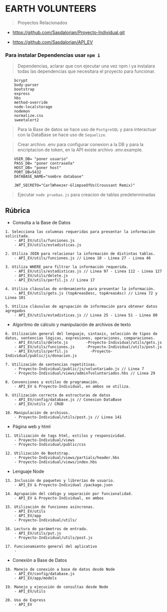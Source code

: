 # EARTH VOLUNTEERS

> Proyectos Relacionados

* https://github.com/Sasdalorian/Proyecto-Individual.git

* https://github.com/Sasdalorian/API_EV

### Para instalar Dependencias usar ```npm i```

> Dependencias, aclarar que con ejecutar una vez npm i ya instalara todas las dependencias que necesitara el proyecto para funcionar.

``` 
    bcrypt
    body-parser
    bootstrap
    express
    hbs
    method-override
    node-localstorage
    nodemon
    normalize.css
    sweetalert2
```

> Para la Base de datos se hace uso de ```PostgreSQL``` y para interactuar con la DataBase se hace uso de ```Sequelize```.

> Crear archivo .env para configurar conexion a la DB y para la encriptacion de token, en la API existe archivo .env.example.

``` 
    USER_DB= "poner usuario"
    PASS_DB= "poner contraseña"
    HOST_DB= "poner host"
    PORT_DB=5432
    DATABASE_NAME="nombre database"

    JWT_SECRETO="CarlWheezer-GlimpseOfUs(Croussant Remix)"
```

> Ejecutar ```node pruebas.js``` para creacion de tablas predeterminadas

## Rúbrica
* Consulta a la Base de Datos
```
1. Selecciona las columnas requeridas para presentar la información solicitada.
    - API_EV/utils/funciones.js
    - API_EV/utils/estadisticas.js

2. Utiliza JOIN para relacionar la información de distintas tablas.
    - API_EV/utils/funciones.js // Linea 10 - Linea 27 - Linea 46

3. Utiliza WHERE para filtrar la información requerida.
    - API_EV/utils/estadisticas.js // Linea 97 - Linea 112 - Linea 127
    - API_EV/utils/delete.js
    - API_EV/utils/perfil.js // Linea 17

4. Utiliza cláusulas de ordenamiento para presentar la información.
    - API_EV/utils/gets.js (topAreasDesc, topAreasAsc) // Linea 72 y Linea 101

5. Utiliza cláusulas de agrupación de información para obtener datos agregados
    - API_EV/utils/estadisticas.js // Linea 25 - Linea 51 - Linea 80
```
* Algoritmo de cálculo y manipulación de archivos de texto
```
6. Utilización general del lenguaje, sintaxis, selección de tipos de datos, sentencias lógicas, expresiones, operaciones, comparaciones.
    - API_EV/utils/delete.js        -Proyecto-Individual/utils/gets.js
    - API_EV/utils/funciones.js     -Proyecto-Individual/utils/post.js
    - API_EV/utils/perfil.js          -Proyecto-Individual/public/js/donacion.js

7. Utilización de sentencias repetitivas.
    - Proyecto-Individual/public/js/voluntariado.js // Linea 7
    - Proyecto-Individual/views/adminTvoluntariados.hbs // Linea 29
    
8. Convenciones y estilos de programación.
    - API_EV & Proyecto-Individual, en ambos se utiliza.

9. Utilización correcta de estructuras de datos
    - API_EV/config/database.js // Conexion DataBase
    - API_EV/utils // CRUD

10. Manipulación de archivos.
    - Proyecto-Individual/utils/post.js // Linea 141

```
* Página web y html
```
11. Utilización de tags html, estilos y responsividad.
    - Proyecto-Individual/views
    - Proyecto-Individual/public/css

12. Utilización de Bootstrap.
    - Proyecto-Individual/views/partials/header.hbs
    - Proyecto-Individual/views/index.hbs
```
* Lenguaje Node
```
13. Inclusión de paquetes y librerías de usuario.
    - API_EV & Proyecto-Individual /package.json

14. Agrupación del código y separación por funcionalidad.
    - API_EV & Proyecto-Individual, en ambos

15. Utilización de funciones asíncronas.
    - API_EV/utils
    - API_EV/app
    - Proyecto-Individual/utils/

16. Lectura de parámetros de entrada.
    - API_EV/utils/put.js
    - Proyecto-Individual/utils/post.js

17. Funcionamiento general del aplicativo
    - 
```
* Conexión a Base de Datos
```
18. Manejo de conexión a base de datos desde Node
    - API_EV/config/database.js
    - API_EV/app/models

19. Manejo y ejecución de consultas desde Node
    - API_EV/utils

20. Uso de Express
    - API_EV
```
